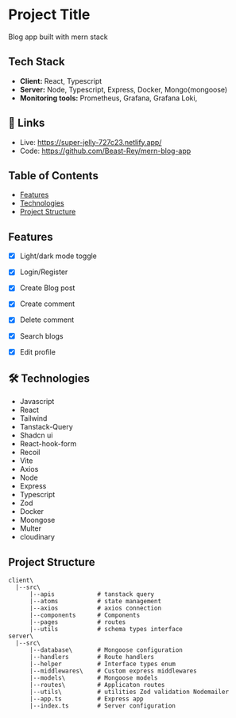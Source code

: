 # Project Title
Blog app built with mern stack

## Tech Stack

- **Client:** React, Typescript
- **Server:** Node, Typescript, Express, Docker, Mongo(mongoose)
- **Monitoring tools:** Prometheus, Grafana, Grafana Loki,


## 🔗 Links
- Live: https://super-jelly-727c23.netlify.app/
- Code: https://github.com/Beast-Rey/mern-blog-app

## Table of Contents

- [Features](#features)
- [Technologies](#technologies)
- [Project Structure](#project-structure)


## Features

- [x] Light/dark mode toggle
- [x] Login/Register
- [x] Create Blog post
- [x] Create comment
- [x] Delete comment
- [x] Search blogs
- [x] Edit profile



## 🛠 Technologies

- Javascript
- React
- Tailwind 
- Tanstack-Query
- Shadcn ui
- React-hook-form
- Recoil
- Vite
- Axios
- Node
- Express 
- Typescript
- Zod
- Docker
- Moongose
- Multer
- cloudinary

## Project Structure

```
client\
  |--src\
      |--apis            # tanstack query
      |--atoms           # state management
      |--axios           # axios connection
      |--components      # Components              
      |--pages           # routes
      |--utils           # schema types interface
server\
  |--src\
      |--database\       # Mongoose configuration
      |--handlers        # Route handlers
      |--helper          # Interface types enum
      |--middlewares\    # Custom express middlewares
      |--models\         # Mongoose models
      |--routes\         # Applicaton routes
      |--utils\          # utilities Zod validation Nodemailer
      |--app.ts          # Express app
      |--index.ts        # Server configuration
```
